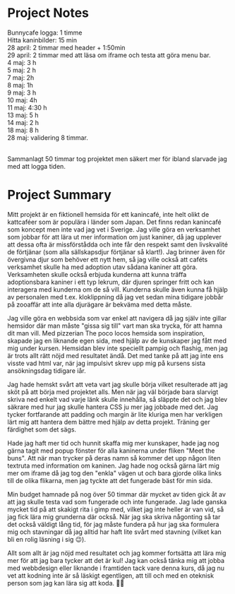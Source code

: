 # Project Notes
Bunnycafe logga: 1 timme
<br>Hitta kaninbilder: 15 min
<br>28 april: 2 timmar med header + 1:50min
<br>29 april: 2 timmar med att läsa om iframe och testa att göra menu bar.
<br>4 maj: 3 h
<br>5 maj: 2 h
<br>7 maj: 2h
<br>8 maj: 1h
<br>9 maj: 3 h
<br>10 maj: 4h
<br>11 maj: 4:30 h
<br>13 maj: 5 h
<br>14 maj: 2 h
<br>18 maj: 8 h
<br>28 maj: validering 8 timmar.

<br>Sammanlagt 50 timmar tog projektet men säkert mer för ibland slarvade jag med att logga tiden. 

# Project Summary
Mitt projekt är en fiktionell hemsida för ett kanincafé, inte helt olikt de kattcaféer som är populära i länder som Japan. Det finns redan kanincafé som koncept men inte vad jag vet i Sverige. Jag ville göra en verksamhet som jobbar för att lära ut mer information om just kaniner, då jag upplever att dessa ofta är missförstådda och inte får den respekt samt den livskvalité de förtjänar (som alla sällskapsdjur förtjänar så klart!). Jag brinner även för övergivna djur som behöver ett nytt hem, så jag ville också att caféts verksamhet skulle ha med adoption utav sådana kaniner att göra. Verksamheten skulle också erbjuda kunderna att kunna träffa adoptionsbara kaniner i ett typ lekrum, där djuren springer fritt och kan interagera med kunderna om de så vill. Kunderna skulle även kunna få hjälp av personalen med t.ex. kloklippning då jag vet sedan mina tidigare jobbår på zooaffär att inte alla djurägare är bekväma med detta måste.    

Jag ville göra en webbsida som var enkel att navigera då jag själv inte gillar hemsidor där man måste "gissa sig till" vart man ska trycka, för att hamna dit man vill. Med pizzerian The poco locos hemsida som inspiration, skapade jag en liknande egen sida, med hjälp av de kunskaper jag fått med mig under kursen. Hemsidan blev inte speciellt pampig och flashig, men jag är trots allt rätt nöjd med resultatet ändå. Det med tanke på att jag inte ens visste vad html var, när jag impulsivt skrev upp mig på kursens sista ansökningsdag tidigare iår.  

Jag hade hemskt svårt att veta vart jag skulle börja vilket resulterade att jag sköt på att börja med projektet alls. Men när jag väl började bara slarvigt skriva ned enkelt vad varje länk skulle innehålla, så släppte det och jag blev säkrare med hur jag skulle hantera CSS ju mer jag jobbade med det. Jag tycker fortfarande att padding och margin är lite kluriga men har verkligen lärt mig att hantera dem bättre med hjälp av detta projekt. Träning ger färdighet som det sägs.

Hade jag haft mer tid och hunnit skaffa mig mer kunskaper, hade jag nog gärna tagit med popup fönster för alla kaninerna under fliken "Meet the buns". Att när man trycker på deras namn så kommer det upp någon liten textruta med information om kaninen. Jag hade nog också gärna lärt mig mer om iframe då jag tog den "enkla" vägen ut och bara gjorde olika links till de olika flikarna, men jag tyckte att det fungerade bäst för min sida.

Min budget hamnade på nog över 50 timmar där mycket av tiden gick åt av att jag skulle testa vad som fungerade och inte fungerade. Jag lade ganska mycket tid på att skakigt rita i gimp med, vilket jag inte heller är van vid, så jag fick lära mig grunderna där också. När jag ska skriva någonting så tar det också väldigt lång tid, för jag måste fundera på hur jag ska formulera mig och stavningar då jag alltid har haft lite svårt med stavning (vilket kan bli en rolig läsning i sig 😉). 

Allt som allt är jag nöjd med resultatet och jag kommer fortsätta att lära mig mer för att jag bara tycker att det är kul! Jag kan också tänka mig att jobba med webbdesign eller liknande i framtiden tack vare denna kurs, då jag nu vet att kodning inte är så läskigt egentligen, att till och med en oteknisk person som jag kan lära sig att koda. 🙂🐰 



